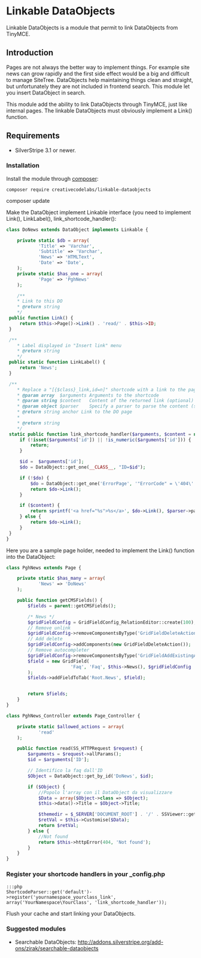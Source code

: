 # Linkable DataObjects

Linkable DataObjects is a module that permit to link DataObjects from TinyMCE.

## Introduction

Pages are not always the better way to implement things. For example site news can grow rapidly and the first side effect
would be a big and difficult to manage SiteTree. DataObjects help maintaining things clean and straight, but unfortunately 
they are not included in frontend search. This module let you insert DataObject in search.

This module add the ability to link DataObjects through TinyMCE, just like internal pages. The linkable DataObjects must obviously implement 
a Link() function.

## Requirements

 * SilverStripe 3.1 or newer.

### Installation

Install the module through [composer](http://getcomposer.org):

	composer require creativecodelabs/linkable-dataobjects
  composer update

Make the DataObject implement Linkable interface (you need to implement Link(), LinkLabel(), link_shortcode_handler():

```php
class DoNews extends DataObject implements Linkable {

	private static $db = array(
			'Title' => 'Varchar',
			'Subtitle' => 'Varchar',
			'News' => 'HTMLText',
			'Date' => 'Date',
	);
	private static $has_one = array(
			'Page' => 'PghNews'
	);

	/**
	* Link to this DO
	* @return string
	*/
 public function Link() {
	 return $this->Page()->Link() . 'read/' . $this->ID;
 }

 /**
	* Label displayed in "Insert link" menu
	* @return string
	*/
 public static function LinkLabel() {
	 return 'News';
 }

 /**
	* Replace a "[{$class}_link,id=n]" shortcode with a link to the page with the corresponding ID.
	* @param array  $arguments Arguments to the shortcode
	* @param string $content   Content of the returned link (optional)
	* @param object $parser    Specify a parser to parse the content (see {@link ShortCodeParser})
	* @return string anchor Link to the DO page
	*
	* @return string
	*/
 static public function link_shortcode_handler($arguments, $content = null, $parser = null) {
	 if (!isset($arguments['id']) || !is_numeric($arguments['id'])) {
		 return;
	 }

	 $id =  $arguments['id'];
	 $do = DataObject::get_one(__CLASS__, "ID=$id");

	 if (!$do) {
		 $do = DataObject::get_one('ErrorPage', '"ErrorCode" = \'404\'');
		 return $do->Link();
	 }

	 if ($content) {
		 return sprintf('<a href="%s">%s</a>', $do->Link(), $parser->parse($content));
	 } else {
		 return $do->Link();
	 }
 }
}
```

Here you are a sample page holder, needed to implement the Link() function into the DataObject:

```php
class PghNews extends Page {

	private static $has_many = array(
			'News' => 'DoNews'
	);

	public function getCMSFields() {
		$fields = parent::getCMSFields();

		/* News */
		$gridFieldConfig = GridFieldConfig_RelationEditor::create(100);
		// Remove unlink
		$gridFieldConfig->removeComponentsByType('GridFieldDeleteAction');
		// Add delete
		$gridFieldConfig->addComponents(new GridFieldDeleteAction());
		// Remove autocompleter
		$gridFieldConfig->removeComponentsByType('GridFieldAddExistingAutocompleter');
		$field = new GridField(
						'Faq', 'Faq', $this->News(), $gridFieldConfig
		);
		$fields->addFieldToTab('Root.News', $field);


		return $fields;
	}
}

class PghNews_Controller extends Page_Controller {

	private static $allowed_actions = array(
			'read'
	);

	public function read(SS_HTTPRequest $request) {
		$arguments = $request->allParams();
		$id = $arguments['ID'];

		// Identifico la faq dall'ID
		$Object = DataObject::get_by_id('DoNews', $id);

		if ($Object) {
			//Popolo l'array con il DataObject da visualizzare
			$Data = array($Object->class => $Object);
			$this->data()->Title = $Object->Title;

			$themedir = $_SERVER['DOCUMENT_ROOT'] . '/' . SSViewer::get_theme_folder() . '/templates/';
			$retVal = $this->Customise($Data);
			return $retVal;
		} else {
			//Not found
			return $this->httpError(404, 'Not found');
		}
	}
}
```

### Register your shortcode handlers in your _config.php	
	:::php
	ShortcodeParser::get('default')->register('yournamespace_yourclass_link', array('YourNamespace\YourClass', 'link_shortcode_handler'));
	

Flush your cache and start linking your DataObjects.

### Suggested modules

 * Searchable DataObjects: http://addons.silverstripe.org/add-ons/zirak/searchable-dataobjects
